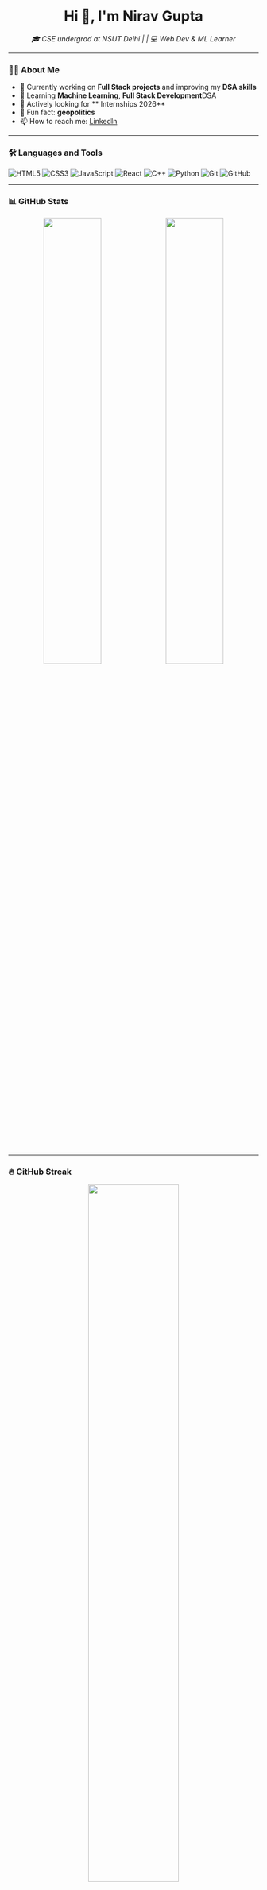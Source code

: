 <h1 align="center">Hi 👋, I'm Nirav Gupta</h1>
<p align="center">
  <em>🎓 CSE undergrad at NSUT Delhi | | 💻 Web Dev & ML Learner</em>
</p>

---

### 👨‍💻 About Me

- 🔭 Currently working on **Full Stack projects** and improving my **DSA skills**
- 🌱 Learning **Machine Learning**, **Full Stack Development**DSA
- 🤝 Actively looking for ** Internships 2026**
- 🎸 Fun fact:  **geopolitics**
- 📫 How to reach me: [LinkedIn](https://www.linkedin.com/in/nirav-gupta-6b0b471b2/)

---

### 🛠️ Languages and Tools

![HTML5](https://img.shields.io/badge/-HTML5-E34F26?logo=html5&logoColor=white&style=flat)
![CSS3](https://img.shields.io/badge/-CSS3-1572B6?logo=css3&logoColor=white&style=flat)
![JavaScript](https://img.shields.io/badge/-JavaScript-F7DF1E?logo=javascript&logoColor=black&style=flat)
![React](https://img.shields.io/badge/-React-61DAFB?logo=react&logoColor=black&style=flat)
![C++](https://img.shields.io/badge/-C++-00599C?logo=c%2B%2B&logoColor=white&style=flat)
![Python](https://img.shields.io/badge/-Python-3776AB?logo=python&logoColor=white&style=flat)
![Git](https://img.shields.io/badge/-Git-F05032?logo=git&logoColor=white&style=flat)
![GitHub](https://img.shields.io/badge/-GitHub-181717?logo=github&logoColor=white&style=flat)

---

### 📊 GitHub Stats

<p align="center">
  <img src="https://github-readme-stats.vercel.app/api?username=NIRAVG1&show_icons=true&theme=tokyonight" width="48%" />
  <img src="https://github-readme-stats.vercel.app/api/top-langs/?username=NIRAVG1&layout=compact&theme=tokyonight" width="48%" />
</p>

---

### 🔥 GitHub Streak

<p align="center">
  <img src="https://github-readme-streak-stats.herokuapp.com/?user=NIRAVG1&theme=tokyonight" width="60%" />
</p>


---

### 💡 DSA Practice

- 📘 Solving problems on **[LeetCode](https://leetcode.com/u/Nirav1/)** regularly  


---

### ✨ Recent Projects

- 🛍️ **E-commerce React App**
- 📋 **Notes App with Local Storage**
- 🤖 **ML: Student Performance Predictor**
- 💻 **Portfolio Website** (Work in Progress)

> ✨ *More coming soon…*

---

### 📌 Let's Connect

[![LinkedIn](https://img.shields.io/badge/-LinkedIn-0A66C2?logo=linkedin&logoColor=white)](https://www.linkedin.com/in/nirav-gupta-6b0b471b2/)
[![LeetCode](https://img.shields.io/badge/-LeetCode-FFA116?logo=leetcode&logoColor=black)](https://leetcode.com/u/Nirav1/)
[![Gmail](https://img.shields.io/badge/-niravg277@gmail.com-EA4335?logo=gmail&logoColor=white)](mailto:niravgupta@example.com)

---

> 🧠 *"Keep coding. Stay curious."*

